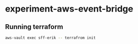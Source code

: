 # experiment-aws-event-bridge


## Running terraform

```bash
aws-vault exec sff-erik -- terrafrom init
```
